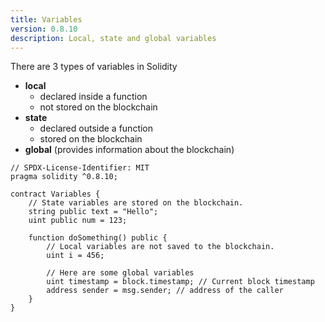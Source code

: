 ```yaml
---
title: Variables
version: 0.8.10
description: Local, state and global variables
---
```


There are 3 types of variables in Solidity

- **local**
  - declared inside a function
  - not stored on the blockchain
- **state**
  - declared outside a function
  - stored on the blockchain
- **global** (provides information about the blockchain)

```solidity
// SPDX-License-Identifier: MIT
pragma solidity ^0.8.10;

contract Variables {
    // State variables are stored on the blockchain.
    string public text = "Hello";
    uint public num = 123;

    function doSomething() public {
        // Local variables are not saved to the blockchain.
        uint i = 456;

        // Here are some global variables
        uint timestamp = block.timestamp; // Current block timestamp
        address sender = msg.sender; // address of the caller
    }
}

```
